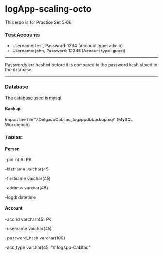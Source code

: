 # logApp-scaling-octo

This repo is for Practice Set 5-06

### Test Accounts

- Username: test, Password: 1234 (Account type: admin)
- Username: john, Password: 12345 (Account type: guest)

---

Passwords are hashed before it is compared to the password hash stored in the database.

---

### Database

The database used is mysql.

#### Backup

Import the file ".\DelgadoCabitac_logappdbbackup.sql" (MySQL Workbench)

### Tables:

#### Person

-pid int AI PK

-lastname varchar(45)

-firstname varchar(45)

-address varchar(45)

-logdt datetime

#### Account

-acc_id varchar(45) PK

-username varchar(45)

-password_hash varchar(100)

-acc_type varchar(45)
"# logApp-Cabitac" 
